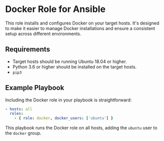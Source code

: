 # Docker Role for Ansible

This role installs and configures Docker on your target hosts. It's designed to make it easier to manage Docker installations and ensure a consistent setup across different environments.

## Requirements

- Target hosts should be running Ubuntu 18.04 or higher.
- Python 3.6 or higher should be installed on the target hosts.
- `pip3`

## Example Playbook

Including the Docker role in your playbook is straightforward:

```yaml
- hosts: all
  roles:
    - { role: docker, docker_users: ['ubuntu'] }
```

This playbook runs the Docker role on all hosts, adding the `ubuntu` user to the `docker` group.